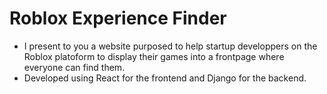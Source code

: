 # Roblox Experience Finder

- I present to you a website purposed to help startup developpers on the Roblox platoform to display their games into a frontpage where everyone can find them.
- Developed using React for the frontend and Django for the backend.

